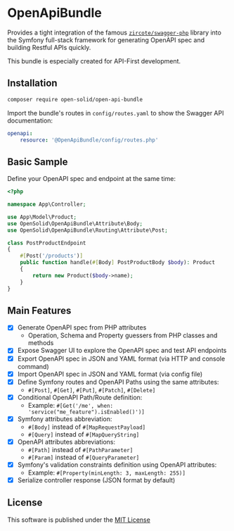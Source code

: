 # OpenApiBundle

Provides a tight integration of the famous [`zircote/swagger-php`](https://github.com/zircote/swagger-php) library into the Symfony full-stack framework for generating 
OpenAPI spec and building Restful APIs quickly.

This bundle is especially created for API-First development.

## Installation

```bash
composer require open-solid/open-api-bundle
```

Import the bundle's routes in `config/routes.yaml` to show the Swagger API documentation:
```yaml
openapi:
    resource: '@OpenApiBundle/config/routes.php'
```

## Basic Sample

Define your OpenAPI spec and endpoint at the same time:

```php
<?php

namespace App\Controller;

use App\Model\Product;
use OpenSolid\OpenApiBundle\Attribute\Body;
use OpenSolid\OpenApiBundle\Routing\Attribute\Post;

class PostProductEndpoint
{
    #[Post('/products')]
    public function handle(#[Body] PostProductBody $body): Product
    {
        return new Product($body->name);
    }
}
```

## Main Features

- [x] Generate OpenAPI spec from PHP attributes
  - Operation, Schema and Property guessers from PHP classes and methods
- [x] Expose Swagger UI to explore the OpenAPI spec and test API endpoints
- [x] Export OpenAPI spec in JSON and YAML format (via HTTP and console command)
- [x] Import OpenAPI spec in JSON and YAML format (via config file)
- [x] Define Symfony routes and OpenAPI Paths using the same attributes:
  - `#[Post]`, `#[Get]`, `#[Put]`, `#[Patch]`, `#[Delete]`
- [x] Conditional OpenAPI Path/Route definition:
  - Example: `#[Get('/me', when: 'service("me_feature").isEnabled()')]`
- [x] Symfony attributes abbreviation:
  - `#[Body]` instead of `#[MapRequestPayload]`
  - `#[Query]` instead of `#[MapQueryString]`
- [x] OpenAPI attributes abbreviations:
  - `#[Path]` instead of `#[PathParameter]`
  - `#[Param]` instead of `#[QueryParameter]`
- [x] Symfony's validation constraints definition using OpenAPI attributes:
  - Example: `#[Property(minLength: 3, maxLength: 255)]`
- [x] Serialize controller response (JSON format by default)

## License

This software is published under the [MIT License](LICENSE)
